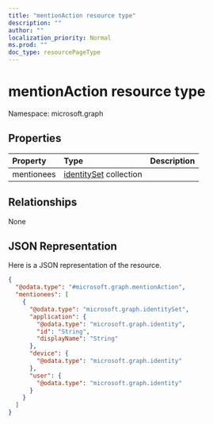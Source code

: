 ```yaml
---
title: "mentionAction resource type"
description: ""
author: ""
localization_priority: Normal
ms.prod: ""
doc_type: resourcePageType
---
```


# mentionAction resource type


Namespace: microsoft.graph



## Properties
|Property|Type|Description|
|:---|:---|:---|
|mentionees|[identitySet](../resources/identityset.md) collection||

## Relationships
None

## JSON Representation
Here is a JSON representation of the resource.
<!-- {
  "blockType": "resource",
  "@odata.type": "microsoft.graph.mentionAction"
}
-->
``` json
{
  "@odata.type": "#microsoft.graph.mentionAction",
  "mentionees": [
    {
      "@odata.type": "microsoft.graph.identitySet",
      "application": {
        "@odata.type": "microsoft.graph.identity",
        "id": "String",
        "displayName": "String"
      },
      "device": {
        "@odata.type": "microsoft.graph.identity"
      },
      "user": {
        "@odata.type": "microsoft.graph.identity"
      }
    }
  ]
}
```

